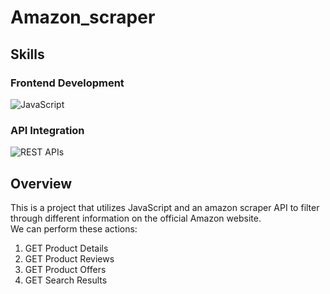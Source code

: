# Amazon_scraper

## Skills

### Frontend Development

![JavaScript](https://img.shields.io/badge/JavaScript-F7DF1E?style=for-the-badge&logo=javascript&logoColor=black)

### API Integration

![REST APIs](https://img.shields.io/badge/REST-02569B?style=for-the-badge&logo=api&logoColor=white)


## Overview 

This is a project that utilizes JavaScript and an amazon scraper API to filter through different information on the official Amazon website.  
We can perform these actions:  
1. GET Product Details  
2. GET Product Reviews  
3. GET Product Offers  
4. GET Search Results  
